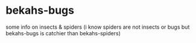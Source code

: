 # bekahs-bugs
some info on insects &amp; spiders (i know spiders are not insects or bugs but bekahs-bugs is catchier than bekahs-spiders)
